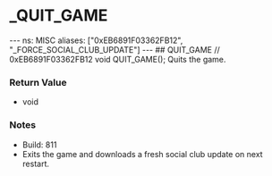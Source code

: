 # _QUIT_GAME

--- ns: MISC aliases: ["0xEB6891F03362FB12", "_FORCE_SOCIAL_CLUB_UPDATE"] --- ## QUIT_GAME  // 0xEB6891F03362FB12 void QUIT_GAME();  Quits the game.

### Return Value
* void

### Notes
* Build: 811
* Exits the game and downloads a fresh social club update on next restart.


